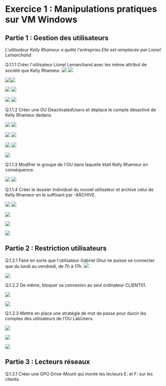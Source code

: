 # Exercice 1 : Manipulations pratiques sur VM Windows 


## Partie 1 : Gestion des utilisateurs

*L'utilisateur Kelly Rhameur a quitté l'entreprise.Elle est remplacée par Lionel Lemarchand*

Q.1.1.1 Créer l'utilisateur Lionel Lemarchand avec les même attribut de société que Kelly Rhameur.
![](assets/kelly_1.png) ![](assets/kelly_2.png) 

![](assets/kelly_3.png)![](assets/kelly_4.png)

![](assets/lionel_1.png) ![](assets/lionel_3.png)

![](assets/lionel_2.png) ![](assets/lionel_4.png)

Q.1.1.2 Créer une OU DeactivatedUsers et déplace le compte désactivé de Kelly Rhameur dedans.

![](assets/ou_deac_1.png) ![](assets/ou_deac_2.png)

![](assets/kelly_deac.png) ![](assets/kelly_deac_2.png)

![](assets/kelly_move_1.png) ![](assets/kelly_move_2.png)

![](assets/kelly_move_3.png)


Q.1.1.3 Modifier le groupe de l'OU dans laquelle était Kelly Rhameur en conséquence.

![](assets/kelly_grp.png) ![](assets/kelly_grp_2.png) 


Q.1.1.4 Créer le dossier Individuel du nouvel utilisateur et archive celui de Kelly Rhameur en le suffixant par -ARCHIVE.

![](assets/dossier_1.png) ![](assets/dossier_2.png) 

![](assets/property.png) 

![](assets/property_2.png)

![](assets/property_3.png)

## Partie 2 : Restriction utilisateurs

Q.1.2.1 Faire en sorte que l'utilisateur Gabriel Ghul ne puisse se connecter que du lundi au vendredi, de 7h à 17h.
![](assets/gab_1.png)

![](assets/gab_2.png)

Q.1.2.2 De même, bloquer sa connexion au seul ordinateur CLIENT01.

![](assets/gab_3.png)

![](assets/gab_4.png)

Q.1.2.3 Mettre en place une stratégie de mot de passe pour durcir les comptes des utilisateurs de l'OU LabUsers.

![](assets/fine_1.png)

![](assets/fine_2.png)

![](assets/fine_3.png)

## Partie 3 : Lecteurs réseaux

Q.1.3.1 Créer une GPO Drive-Mount qui monte les lecteurs E: et F: sur les clients.
